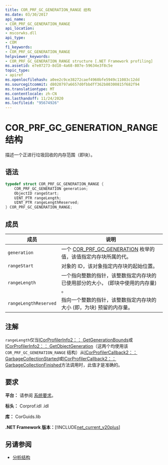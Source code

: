 ```yaml
---
title: COR_PRF_GC_GENERATION_RANGE 结构
ms.date: 03/30/2017
api_name:
- COR_PRF_GC_GENERATION_RANGE
api_location:
- mscorwks.dll
api_type:
- COM
f1_keywords:
- COR_PRF_GC_GENERATION_RANGE
helpviewer_keywords:
- COR_PRF_GC_GENERATION_RANGE structure [.NET Framework profiling]
ms.assetid: e7e07273-8d10-4a68-807e-59634e3f8c5e
topic_type:
- apiref
ms.openlocfilehash: a0ee2c9ce38272caef4960bfe5949c11083c12dd
ms.sourcegitcommit: d8020797a6657d0fbbdff362b80300815f682f94
ms.translationtype: MT
ms.contentlocale: zh-CN
ms.lasthandoff: 11/24/2020
ms.locfileid: "95674926"
---
```

# <a name="cor_prf_gc_generation_range-structure"></a>COR_PRF_GC_GENERATION_RANGE 结构

描述一个正进行垃圾回收的内存范围（即块）。  
  
## <a name="syntax"></a>语法  
  
```cpp  
typedef struct COR_PRF_GC_GENERATION_RANGE {  
    COR_PRF_GC_GENERATION generation;  
    ObjectID rangeStart;  
    UINT_PTR rangeLength;  
    UINT_PTR rangeLengthReserved;  
} COR_PRF_GC_GENERATION_RANGE;  
```  
  
## <a name="members"></a>成员  
  
|成员|说明|  
|------------|-----------------|  
|`generation`|一个 [COR_PRF_GC_GENERATION](cor-prf-gc-generation-enumeration.md) 枚举的值，该值指定内存块所属的代。|  
|`rangeStart`|对象的 ID，该对象指定内存块的起始位置。|  
|`rangeLength`|一个指向整数的指针，该整数指定内存块的已使用部分的大小， (即块中使用的内存量) 。|  
|`rangeLengthReserved`|指向一个整数的指针，该整数指定内存块的大小 (即，为块) 预留的内存量。|  
  
## <a name="remarks"></a>注解  

 `rangeLength`仅当[ICorProfilerInfo2：： GetGenerationBounds](icorprofilerinfo2-getgenerationbounds-method.md)或[ICorProfilerInfo2：： GetObjectGeneration](icorprofilerinfo2-getobjectgeneration-method.md)（这两个均使用该 `COR_PRF_GC_GENERATION_RANGE` 结构）从[ICorProfilerCallback2：： GarbageCollectionStarted](icorprofilercallback2-garbagecollectionstarted-method.md)或[ICorProfilerCallback2：： GarbageCollectionFinished](icorprofilercallback2-garbagecollectionfinished-method.md)方法调用时，此值才是准确的。  
  
## <a name="requirements"></a>要求  

 **平台：** 请参阅 [系统要求](../../get-started/system-requirements.md)。  
  
 **标头：** Corprof.idl .idl  
  
 **库：** CorGuids.lib  
  
 **.NET Framework 版本：**[!INCLUDE[net_current_v20plus](../../../../includes/net-current-v20plus-md.md)]  
  
## <a name="see-also"></a>另请参阅

- [分析结构](profiling-structures.md)
